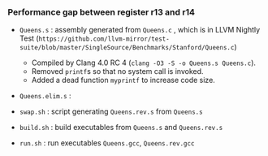### Performance gap between register r13 and r14

- `Queens.s` : assembly generated from `Queens.c` , which is in LLVM Nightly Test (`https://github.com/llvm-mirror/test-suite/blob/master/SingleSource/Benchmarks/Stanford/Queens.c`)
    + Compiled by Clang 4.0 RC 4 (`clang -O3 -S -o Queens.s Queens.c`).
    + Removed `printf`s so that no system call is invoked.
    + Added a dead function `myprintf` to increase code size.

- `Queens.elim.s` : 

- `swap.sh` : script generating `Queens.rev.s` from `Queens.s`
- `build.sh` : build executables from `Queens.s` and `Queens.rev.s`
- `run.sh` : run executables `Queens.gcc`, `Queens.rev.gcc`

```
